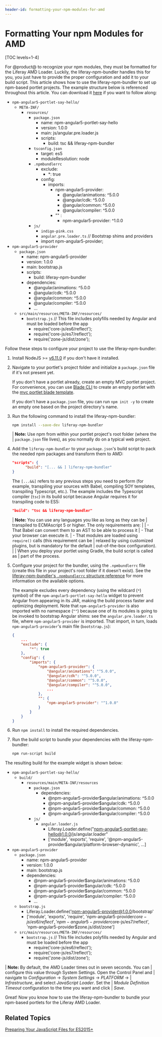 ```yaml
---
header-id: formatting-your-npm-modules-for-amd
---
```


# Formatting Your npm Modules for AMD

[TOC levels=1-4]

For @product@ to recognize your npm modules, they must be formatted for the 
Liferay AMD Loader. Luckily, the liferay-npm-bundler handles this for you, you 
just have to provide the proper configuration and add it to your build script. 
This article shows how to use the liferay-npm-bundler to set up npm-based 
portlet projects. The example structure below is referenced throughout this 
article. You can download it [here](https://github.com/izaera/liferay-npm-bundler-2-example) 
if you want to follow along:

- `npm-angular5-portlet-say-hello/`
    - `META-INF/`
        - `resources/`
            - `package.json`
                - name: npm-angular5-portlet-say-hello
                - version: 1.0.0
                - main: js/angular.pre.loader.js
                - scripts:
                    - build: tsc && liferay-npm-bundler
            - `tsconfig.json`
                - target: es5
                - moduleResolution: node
            - `.npmbundlerrc`
                - exclude: 
                    - \*: true
                - config:
                    - imports:
                        - npm-angular5-provider:
                            - @angular/animations: ^5.0.0
                            - @angular/cdk: ^5.0.0
                            - @angular/common: ^5.0.0
                            - @angular/compiler: ^5.0.0
                        - "" :
                            - npm-angular5-provider: ^1.0.0
            - `js/`
                - `indigo-pink.css`
                - `angular.pre.loader.ts`
                // Bootstrap shims and providers
                - import npm-angular5-provider;
- `npm-angular5-provider`
    - `package.json`
        - name: npm-angular5-provider
        - version: 1.0.0
        - main: bootstrap.js
        - scripts:
            - build: liferay-npm-bundler
        - dependencies:
            - @angular/animations: ^5.0.0
            - @angular/cdk: ^5.0.0
            - @angular/common: ^5.0.0
            - @angular/compiler: ^5.0.0
            - ...
    - `src/main/resources/META-INF/resources/`
        - `bootstrap.js`
            // This file includes polyfills needed by Angular and must be loaded before the app
            - require('core-js/es6/reflect');
            - require('core-js/es7/reflect');
            - require('zone-js/dist/zone');

Follow these steps to configure your project to use the liferay-npm-bundler:

1.  Install NodeJS >= [v6.11.0](http://nodejs.org/dist/v6.11.0/) if you don't 
    have it installed.

2.  Navigate to your portlet's project folder and initialize a `package.json` 
    file if it's not present yet.

    If you don't have a portlet already, create an empty MVC portlet project. 
    For convenience, you can use 
    [Blade CLI](/docs/7-2/reference/-/knowledge_base/r/installing-blade-cli) 
    to create an empty portlet with the [mvc portlet blade template](/docs/7-2/reference/-/knowledge_base/r/using-the-mvc-portlet-template). 

    If you don't have a `package.json` file, you can run `npm init -y` to create 
    an empty one based on the project directory's name. 

3.  Run the following command to install the liferay-npm-bundler:

    ```bash
    npm install --save-dev liferay-npm-bundler
    ```

    | **Note:** Use npm from within your portlet project's root folder (where the
    | `package.json` file lives), as you normally do on a typical web project.

4.  Add the `liferay-npm-bundler` to your `package.json`'s build script to pack 
    the needed npm packages and transform them to AMD:

    ```json
    "scripts": {
          "build": "[... && ] liferay-npm-bundler"
    }
    ```

    The `[...&&]` refers to any previous steps you need to perform (for example, 
    transpiling your sources with Babel, compiling SOY templates, transpiling 
    Typescript, etc.). The example includes the Typescript compiler (`tsc`) in 
    its build script because Angular requires it for transpiling code to ES5:

    ```json
    "build": "tsc && liferay-npm-bundler" 
    ```

    | **Note:** You can use any languages you like as long as they can be
    | transpiled to ECMAscript 5 or higher. The only requirements are:
    | 
    | - That Babel can convert them to an AST to be able to process it
    | - That your browser can execute it.
    | - That modules are loaded using `require()` calls (this requirement can be
    |   relaxed by using customized plugins, but is mandatory for the default
    |   out-of-the-box configuration).
    | 
    |   When you deploy your portlet using Gradle, the build script is called as
    |   part of the process.
    
5.  Configure your project for the bundler, using the `.npmbundlerrc` file 
    (create this file in your project's root folder if it doesn't exist). See 
    the [liferay-npm-bundler's `.npmbundlerrc` structure reference](/docs/7-2/reference/-/knowledge_base/r/understanding-the-npmbundlerrcs-structure) 
    for more information on the available options. 
    
    The example excludes every dependency (using the wildcard (`*`) symbol) of 
    the `npm-angular5-portlet-say-hello` widget to prevent Angular from 
    appearing in its JAR, making the build process faster and optimizing 
    deployment. Note that `npm-angular5-provider` is also imported with no 
    namespace (`""`) because one of its modules is going to be invoked to 
    bootstrap Angular shims: see the `angular.pre.loader.ts` file, where 
    `npm-angular5-provider` is imported. That import, in turn, loads 
    `npm-angular5-provider`'s main file (`bootstrap.js`):

    ```json
    {
        ...
        "exclude": {
            "*": true
        },
        "config": {
            "imports": {
                "npm-angular5-provider": {
                    "@angular/animations": "^5.0.0",
                    "@angular/cdk": "^5.0.0",
                    "@angular/common": "^5.0.0",
                    "@angular/compiler": "^5.0.0",
                    ...
                },
                "": {
                    "npm-angular5-provider": "^1.0.0"
                }
            }
        }
    }
    ```

6.  Run `npm install` to install the required dependencies.

7.  Run the build script to bundle your dependencies with the 
    liferay-npm-bundler:

    ```bash
    npm run-script build
    ```

The resulting build for the example widget is shown below:

- `npm-angular5-portlet-say-hello/`
    - `build/`
        - `resources/main/META-INF/resources`
            - `package.json`
                - dependencies:
                    - @npm-angular5-provider$angular/animations: ^5.0.0
                    - @npm-angular5-provider$angular/cdk: ^5.0.0
                    - @npm-angular5-provider$angular/common: ^5.0.0
                    - @npm-angular5-provider$angular/compiler: ^5.0.0
            - `js/`
                - `angular.loader.js`
                    - Liferay.Loader.define("npm-angular5-portlet-say-hello@1.0.0/js/angular.loader"
                    - ['module', 'exports', 'require', 
                    '@npm-angular5-provider$angular/platform-browser-dynamic',
                    ...]
- `npm-angular5-provider`
    - `package.json`
        - name: npm-angular5-provider
        - version: 1.0.0
        - main: bootstrap.js
        - dependencies:
            - @npm-angular5-provider$angular/animations: ^5.0.0
            - @npm-angular5-provider$angular/cdk: ^5.0.0
            - @npm-angular5-provider$angular/common: ^5.0.0
            - @npm-angular5-provider$angular/compiler: ^5.0.0
            - ...
    - `bootstrap.js`
        - Liferay.Loader.define('npm-angular5-provider@1.0.0/bootstrap'
        - ['module', 'exports', 'require', 
        'npm-angular5-provider$core-js/es6/reflect', 
        'npm-angular5-provider$core-js/es7/reflect', 
        'npm-angular5-provider$zone.js/dist/zone']
    - `src/main/resources/META-INF/resources/`
        - `bootstrap.js`
            // This file includes polyfills needed by Angular and must be loaded before the app
            - require('core-js/es6/reflect');
            - require('core-js/es7/reflect');
            - require('zone-js/dist/zone');

| **Note:** By default, the AMD Loader times out in seven seconds. You can 
| configure this value through System Settings. Open the Control Panel and 
| navigate to *Configuration* &rarr; *System Settings* &rarr; *PLATFORM* &rarr; 
| *Infrastructure*, and select *JavaScript Loader*. Set the 
| *Module Definition Timeout* configuration to the time you want and click 
| *Save*.

Great! Now you know how to use the liferay-npm-bundler to bundle your npm-based 
portlets for the Liferay AMD Loader. 

## Related Topics

[Preparing Your JavaScript Files for ES2015+](/docs/7-2/frameworks/-/knowledge_base/f/using-javascript-in-your-portlets)
